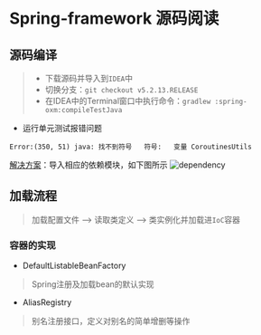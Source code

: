 # Spring-framework 源码阅读
## 源码编译
> - 下载源码并导入到`IDEA`中
> - 切换分支：`git checkout v5.2.13.RELEASE` 
> - 在IDEA中的Terminal窗口中执行命令：`gradlew :spring-oxm:compileTestJava`
- 运行单元测试报错问题
```text
Error:(350, 51) java: 找不到符号   符号:   变量 CoroutinesUtils
```
<a href="https://www.cnblogs.com/bruceChan0018/p/14214856.html">解决方案</a>：导入相应的依赖模块，如下图所示
![dependency](https://s3.bmp.ovh/imgs/2021/09/c95b9d18b9504ff7.jpg)
## 加载流程
> 加载配置文件 —> 读取类定义 —> 类实例化并加载进`IoC`容器  
### 容器的实现
- DefaultListableBeanFactory
> Spring注册及加载bean的默认实现
- AliasRegistry
> 别名注册接口，定义对别名的简单增删等操作